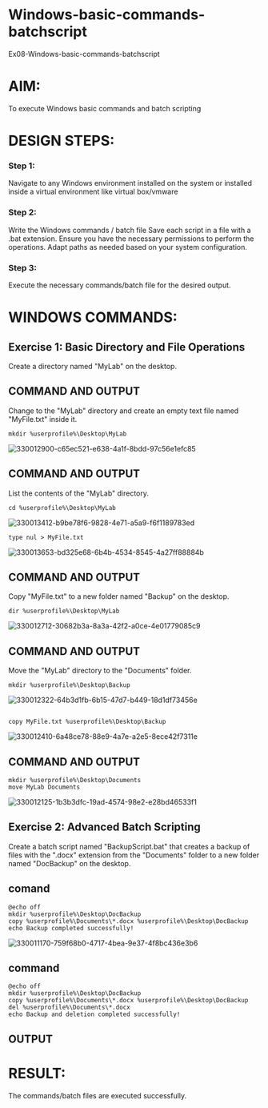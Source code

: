 # Windows-basic-commands-batchscript
Ex08-Windows-basic-commands-batchscript

# AIM:
To execute Windows basic commands and batch scripting

# DESIGN STEPS:

### Step 1:

Navigate to any Windows environment installed on the system or installed inside a virtual environment like virtual box/vmware 

### Step 2:

Write the Windows commands / batch file
Save each script in a file with a .bat extension.
Ensure you have the necessary permissions to perform the operations.
Adapt paths as needed based on your system configuration.
### Step 3:

Execute the necessary commands/batch file for the desired output. 




# WINDOWS COMMANDS:
## Exercise 1: Basic Directory and File Operations
Create a directory named "MyLab" on the desktop.


## COMMAND AND OUTPUT

Change to the "MyLab" directory and create an empty text file named "MyFile.txt" inside it.
```
mkdir %userprofile%\Desktop\MyLab
```
![330012900-c65ec521-e638-4a1f-8bdd-97c56e1efc85](https://github.com/user-attachments/assets/66e49689-9155-4780-966b-a9a3e042f4be)


## COMMAND AND OUTPUT

List the contents of the "MyLab" directory.
```
cd %userprofile%\Desktop\MyLab
```
![330013412-b9be78f6-9828-4e71-a5a9-f6f1189783ed](https://github.com/user-attachments/assets/ffaff5a3-bf23-4b9d-94ce-96a0f8c81686)
```
type nul > MyFile.txt
```
![330013653-bd325e68-6b4b-4534-8545-4a27ff88884b](https://github.com/user-attachments/assets/4decb688-4355-45dd-b13d-cd83b2b8631c)


## COMMAND AND OUTPUT

Copy "MyFile.txt" to a new folder named "Backup" on the desktop.
```
dir %userprofile%\Desktop\MyLab
```
![330012712-30682b3a-8a3a-42f2-a0ce-4e01779085c9](https://github.com/user-attachments/assets/d5106ef9-6420-4bbd-bbbd-cb4d60a0660d)

## COMMAND AND OUTPUT

Move the "MyLab" directory to the "Documents" folder.

```
mkdir %userprofile%\Desktop\Backup
```
![330012322-64b3d1fb-6b15-47d7-b449-18d1df73456e](https://github.com/user-attachments/assets/a3a4cb6e-c598-4125-950a-e208de9ab3e8)

```

copy MyFile.txt %userprofile%\Desktop\Backup
```

![330012410-6a48ce78-88e9-4a7e-a2e5-8ece42f7311e](https://github.com/user-attachments/assets/2d015b6f-bbe6-47b0-b732-db64c2c342d2)

## COMMAND AND OUTPUT
```
mkdir %userprofile%\Desktop\Documents
move MyLab Documents
```
![330012125-1b3b3dfc-19ad-4574-98e2-e28bd46533f1](https://github.com/user-attachments/assets/be205bed-877f-4c31-840a-3096ffbb2e60)


## Exercise 2: Advanced Batch Scripting
Create a batch script named "BackupScript.bat" that creates a backup of files with the ".docx" extension from the "Documents" folder to a new folder named "DocBackup" on the desktop.

## comand
```
@echo off
mkdir %userprofile%\Desktop\DocBackup
copy %userprofile%\Documents\*.docx %userprofile%\Desktop\DocBackup
echo Backup completed successfully!
```
![330011170-759f68b0-4717-4bea-9e37-4f8bc436e3b6](https://github.com/user-attachments/assets/efb2981b-8f29-423d-bf97-b5baeb71ebe9)


## command
```
@echo off
mkdir %userprofile%\Desktop\DocBackup
copy %userprofile%\Documents\*.docx %userprofile%\Desktop\DocBackup
del %userprofile%\Documents\*.docx
echo Backup and deletion completed successfully!
```


## OUTPUT





# RESULT:
The commands/batch files are executed successfully.

